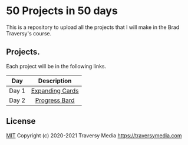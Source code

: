 # 50 Projects in 50 days

This is a repository to upload all the projects that I will make in the Brad Traversy's course.

## Projects.

Each project will be in the following links.

| Day | Description |
| :---: | :---: |
| Day 1 | [Expanding Cards](https://github.com/Lichos17/50days-50projects/tree/master/DayOne) |
| Day 2 | [Progress Bard](https://github.com/Lichos17/50days-50projects/tree/master/DayTwo) |


## License
[MIT](https://choosealicense.com/licenses/mit/) Copyright (c) 2020-2021 Traversy Media https://traversymedia.com